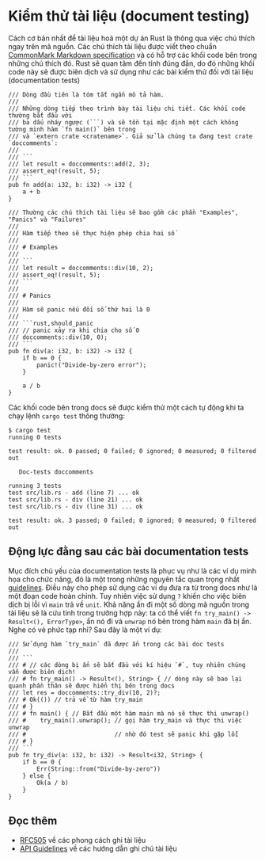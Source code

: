 # Kiểm thử tài liệu (document testing)

Cách cơ bản nhất để tài liệu hoá một dự án Rust là thông qua việc chú thích ngay trên mã nguồn.
Các chú thích tài liệu được viết theo chuẩn [CommonMark Markdown specification][commonmark] và có hỗ trợ các khối code
bên trong những chú thích đó. Rust sẽ quan tâm đến tính đúng đắn, do đó những khối code này sẽ được biên dịch và sử dụng như
các bài kiểm thử đối với tài liệu (documentation tests)

````rust,ignore
/// Dòng đầu tiên là tóm tắt ngắn mô tả hàm.
///
/// Những dòng tiếp theo trình bày tài liệu chi tiết. Các khối code thường bắt đầu với
/// ba dấu nháy ngược (```) và sẽ tồn tại mặc định một cách không tường minh hàm `fn main()` bên trong
/// và `extern crate <cratename>`. Giả sử là chúng ta đang test crate `doccomments`:
///
/// ```
/// let result = doccomments::add(2, 3);
/// assert_eq!(result, 5);
/// ```
pub fn add(a: i32, b: i32) -> i32 {
    a + b
}

/// Thường các chú thích tài liệu sẽ bao gồm các phần "Examples", "Panics" và "Failures"
///
/// Hàm tiếp theo sẽ thực hiện phép chia hai số
///
/// # Examples
///
/// ```
/// let result = doccomments::div(10, 2);
/// assert_eq!(result, 5);
/// ```
///
/// # Panics
///
/// Hàm sẽ panic nếu đối số thứ hai là 0
///
/// ```rust,should_panic
/// // panic xảy ra khi chia cho số 0
/// doccomments::div(10, 0);
/// ```
pub fn div(a: i32, b: i32) -> i32 {
    if b == 0 {
        panic!("Divide-by-zero error");
    }

    a / b
}
````

Các khối code bên trong docs sẽ được kiểm thử một cách tự động
khi ta chạy lệnh `cargo test` thông thường:

```shell
$ cargo test
running 0 tests

test result: ok. 0 passed; 0 failed; 0 ignored; 0 measured; 0 filtered out

   Doc-tests doccomments

running 3 tests
test src/lib.rs - add (line 7) ... ok
test src/lib.rs - div (line 21) ... ok
test src/lib.rs - div (line 31) ... ok

test result: ok. 3 passed; 0 failed; 0 ignored; 0 measured; 0 filtered out
```

## Động lực đằng sau các bài documentation tests

Mục đích chủ yếu của documentation tests là phục vụ như là các ví dụ minh họa cho
chức năng, đó là một trong những nguyên tắc quan trọng nhất
[guidelines][question-instead-of-unwrap]. Điều này cho phép sử dụng các ví dụ đưa ra từ trong docs
như là một đoạn code hoàn chỉnh. Tuy nhiên việc sử dụng `?` khiến cho việc biên dịch bị lỗi vì `main`
trả về `unit`. Khả năng ẩn đi một số dòng mã nguồn trong tài liệu
sẽ là cứu tinh trong trường hợp này: ta có thể viết `fn try_main() -> Result<(), ErrorType>`, ẩn nó đi
và `unwrap` nó bên trong hàm `main` đã bị ẩn. Nghe có vẻ phức tạp nhỉ? Sau đây là một ví dụ:

````rust,ignore
/// Sử dụng hàm `try_main` đã được ẩn trong các bài doc tests
///
/// ```
/// # // các dòng bị ẩn sẽ bắt đầu với kí hiệu `#`, tuy nhiên chúng vẫn được biên dịch!
/// # fn try_main() -> Result<(), String> { // dòng này sẽ bao lại quanh phần thân sẽ được hiển thị bên trong docs
/// let res = doccomments::try_div(10, 2)?;
/// # Ok(()) // trả về từ hàm try_main
/// # }
/// # fn main() { // Bắt đầu một hàm main mà nó sẽ thực thi unwrap()
/// #    try_main().unwrap(); // gọi hàm try_main và thực thi việc unwrap
/// #                         // nhờ đó test sẽ panic khi gặp lỗi
/// # }
/// ```
pub fn try_div(a: i32, b: i32) -> Result<i32, String> {
    if b == 0 {
        Err(String::from("Divide-by-zero"))
    } else {
        Ok(a / b)
    }
}
````

## Đọc thêm

- [RFC505][rfc505] về các phong cách ghi tài liệu
- [API Guidelines][doc-nursery] về các hướng dẫn ghi chú tài liệu

[doc-nursery]: https://rust-lang-nursery.github.io/api-guidelines/documentation.html
[commonmark]: https://commonmark.org/
[rfc505]: https://github.com/rust-lang/rfcs/blob/master/text/0505-api-comment-conventions.md
[question-instead-of-unwrap]: https://rust-lang-nursery.github.io/api-guidelines/documentation.html#examples-use--not-try-not-unwrap-c-question-mark
